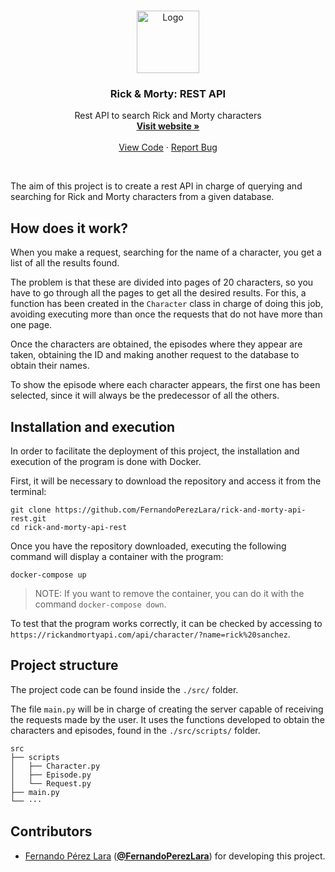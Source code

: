 <br />
<p align="center">
  <a href="https://github.com/FernandoPerezLara/rick-and-morty-api-rest">
    <img src="https://assets.stickpng.com/thumbs/58f37720a4fa116215a9240f.png" alt="Logo" width="100" height="100">
  </a>

  <h3 align="center">Rick & Morty: REST API</h3>

  <p align="center">
    Rest API to search Rick and Morty characters
    <br />
    <a href="https://rickandmortyapi.com/"><strong>Visit website »</strong></a>
    <br />
    <br />
    <a href="https://github.com/FernandoPerezLara/rick-and-morty-api-rest/tree/main">View Code</a>
    ·
    <a href="https://github.com/FernandoPerezLara/rick-and-morty-api-rest/issues">Report Bug</a>
  </p>
</p>
<br />

The aim of this project is to create a rest API in charge of querying and searching for Rick and Morty characters from a given database.

## How does it work?
When you make a request, searching for the name of a character, you get a list of all the results found.

The problem is that these are divided into pages of 20 characters, so you have to go through all the pages to get all the desired results. For this, a function has been created in the `Character` class in charge of doing this job, avoiding executing more than once the requests that do not have more than one page.

Once the characters are obtained, the episodes where they appear are taken, obtaining the ID and making another request to the database to obtain their names.

To show the episode where each character appears, the first one has been selected, since it will always be the predecessor of all the others.

## Installation and execution
In order to facilitate the deployment of this project, the installation and execution of the program is done with Docker.

First, it will be necessary to download the repository and access it from the terminal:
```
git clone https://github.com/FernandoPerezLara/rick-and-morty-api-rest.git
cd rick-and-morty-api-rest
```

Once you have the repository downloaded, executing the following command will display a container with the program:
```
docker-compose up
```

> NOTE: If you want to remove the container, you can do it with the command `docker-compose down`.

To test that the program works correctly, it can be checked by accessing to `https://rickandmortyapi.com/api/character/?name=rick%20sanchez`.

## Project structure
The project code can be found inside the `./src/` folder.

The file `main.py` will be in charge of creating the server capable of receiving the requests made by the user. It uses the functions developed to obtain the characters and episodes, found in the `./src/scripts/` folder.
```
src
├── scripts
│   ├── Character.py
│   ├── Episode.py
│   └── Request.py
├── main.py
└── ···
```

## Contributors
- [Fernando Pérez Lara](https://www.linkedin.com/in/fernandoperezlara/) ([**@FernandoPerezLara**](https://github.com/FernandoPerezLara)) for developing this project.
